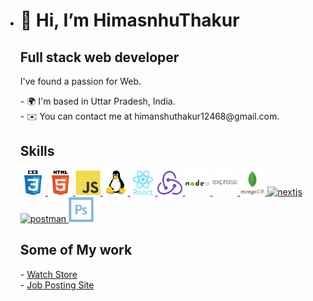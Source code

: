 - <h1>👋 Hi, I’m HimasnhuThakur</h1>
  <h2>Full stack web developer</h2>
  <p>I've found a passion for Web.</p>
      - 🌍  I'm based in Uttar Pradesh, India.</br>
      - ✉️  You can contact me at himanshuthakur12468@gmail.com.

  <h2>Skills</h2>
  <a href="https://www.w3schools.com/css/" target="_blank" rel="noreferrer"> <img     
   src="https://raw.githubusercontent.com/devicons/devicon/master/icons/css3/css3-original-wordmark.svg" alt="css3" width="40" 
   height="40"/> </a>
    <a href="https://www.w3.org/html/" target="_blank" rel="noreferrer"> <img 
    src="https://raw.githubusercontent.com/devicons/devicon/master/icons/html5/html5-original-wordmark.svg" alt="html5" width="40" 
    height="40"/> </a>
    <a href="https://developer.mozilla.org/en-US/docs/Web/JavaScript" target="_blank" rel="noreferrer"> <img 
    src="https://raw.githubusercontent.com/devicons/devicon/master/icons/javascript/javascript-original.svg" alt="javascript" width="40" 
    height="40"/> </a> 
    <a href="https://www.linux.org/" target="_blank" rel="noreferrer"> <img 
     src="https://raw.githubusercontent.com/devicons/devicon/master/icons/linux/linux-original.svg" alt="linux" width="40" height="40"/> 
     </a>
     <a href="https://reactjs.org/" target="_blank" rel="noreferrer"> <img 
     src="https://raw.githubusercontent.com/devicons/devicon/master/icons/react/react-original-wordmark.svg" alt="react" width="40" 
     height="40"/> </a>
     <a href="https://redux.js.org" target="_blank" rel="noreferrer"> <img 
      src="https://raw.githubusercontent.com/devicons/devicon/master/icons/redux/redux-original.svg" alt="redux" width="40" 
       height="40"/> 
      </a>
      <a href="https://nodejs.org" target="_blank" rel="noreferrer"> <img 
       src="https://raw.githubusercontent.com/devicons/devicon/master/icons/nodejs/nodejs-original-wordmark.svg" alt="nodejs" width="40" 
        height="40"/> </a>
        <a href="https://expressjs.com" target="_blank" rel="noreferrer"> <img 
        src="https://raw.githubusercontent.com/devicons/devicon/master/icons/express/express-original-wordmark.svg" alt="express" 
        width="40" height="40"/> </a>
        <a href="https://www.mongodb.com/" target="_blank" rel="noreferrer"> <img 
        src="https://raw.githubusercontent.com/devicons/devicon/master/icons/mongodb/mongodb-original-wordmark.svg" alt="mongodb" 
        width="40" height="40"/> </a>
        <a href="https://nextjs.org/" target="_blank" rel="noreferrer"> <img src="https://cdn.worldvectorlogo.com/logos/nextjs-2.svg" 
        alt="nextjs" width="40" height="40"/> </a>
        <a href="https://postman.com" target="_blank" rel="noreferrer"> <img 
        src="https://www.vectorlogo.zone/logos/getpostman/getpostman-icon.svg" alt="postman" width="40" height="40"/> </a>
        <a href="https://www.photoshop.com/en" target="_blank" rel="noreferrer"> <img 
        src="https://raw.githubusercontent.com/devicons/devicon/master/icons/photoshop/photoshop-line.svg" alt="photoshop" width="40" 
        height="40"/> </a>
   </br>
   <h2>Some of My work</h2>
  - <a href="https://my-watch-store-app.vercel.app/" class="url" title="" target="_blank">Watch Store</a> </br>
  - <a href="https://job-posting-website.vercel.app/" class="url" title="" target="_blank">Job Posting Site</a>
  
